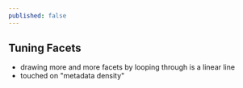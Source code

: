 ```yaml
---
published: false
---
```

## Tuning Facets

* drawing more and more facets by looping through is a linear line
* touched on "metadata density"

